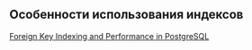 ## Особенности использования индексов
[Foreign Key Indexing and Performance in PostgreSQL](https://www.cybertec-postgresql.com/en/index-your-foreign-key/)
